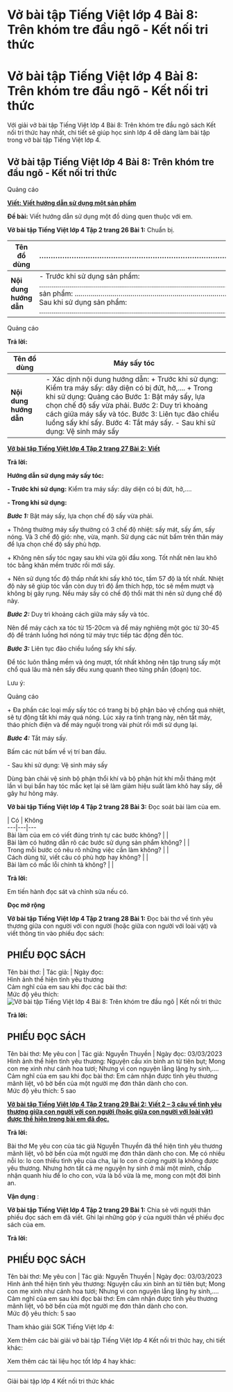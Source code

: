 # Vở bài tập Tiếng Việt lớp 4 Bài 8: Trên khóm tre đầu ngõ - Kết nối tri thức

# Vở bài tập Tiếng Việt lớp 4 Bài 8: Trên khóm tre đầu ngõ - Kết nối tri thức

Với giải vở bài tập Tiếng Việt lớp 4 Bài 8: Trên khóm tre đầu ngõ sách Kết nối tri thức hay nhất, chi tiết sẽ giúp học sinh lớp 4 dễ dàng làm bài tập trong vở bài tập Tiếng Việt lớp 4.

## Vở bài tập Tiếng Việt lớp 4 Bài 8: Trên khóm tre đầu ngõ - Kết nối tri thức

Quảng cáo

[**Viết: Viết hướng dẫn sử dụng một sản phẩm**](https://vietjack.com/vbt-tieng-viet-4-kn/viet-viet-huong-dan-su-dung-mot-san-pham.jsp)

**Đề bài:** Viết hướng dẫn sử dụng một đồ dùng quen thuộc với em. 

**Vở bài tập Tiếng Việt lớp 4 Tập 2 trang 26 Bài 1:** Chuẩn bị. 

**Tên đồ dùng** |  ……………………………………………………………………………………………………………………………………  
---|---  
**Nội dung hướng dẫn** |  \- Trước khi sử dụng sản phẩm: …………………………………………………………………………………………………………………………………… \- Khi sử dụng sản phẩm: …………………………………………………………………………………………………………………………………… \- Sau khi sử dụng sản phẩm: ……………………………………………………………………………………………………………………………………  
  
Quảng cáo

**Trả lời:**

**Tên đồ dùng** |  Máy sấy tóc  
---|---  
**Nội dung hướng dẫn** |  \- Xác dịnh nội dung hướng dẫn: \+ Trước khi sử dụng: Kiểm tra máy sấy: dây diện có bị đứt, hở,.... \+ Trong khi sử dụng: Quảng cáo Bước 1: Bật máy sấy, lựa chọn chế độ sấy vừa phải. Bước 2: Duy trì khoảng cách giữa máy sấy và tóc. Bước 3: Liên tục đảo chiều luồng sấy khí sấy. Bước 4: Tắt máy sấy. \- Sau khi sử dụng: Vệ sinh máy sấy  
  
[**Vở bài tập Tiếng Việt lớp 4 Tập 2 trang 27 Bài 2:** **Viết**](https://vietjack.com/vbt-tieng-viet-4-kn/viet-viet-doan-van-neu-tinh-cam-cam-xuc-cua-em-vm.jsp)

**Trả lời:**

**Hướng dẫn sử dụng máy sấy tóc:**

**\- Trước khi sử dụng:** Kiểm tra máy sấy: dây diện có bị đứt, hở,....

**\- Trong khi sử dụng:**

**_Bước 1:_** Bật máy sấy, lựa chọn chế độ sấy vừa phải.

\+ Thông thường máy sấy thường có 3 chế độ nhiệt: sấy mát, sấy ấm, sấy nóng. Và 3 chế độ gió: nhẹ, vừa, mạnh. Sử dụng các nút bấm trên thân máy để lựa chọn chế độ sấy phù hợp.

\+ Không nên sấy tóc ngay sau khi vừa gội đầu xong. Tốt nhất nên lau khô tóc bằng khăn mềm trước rồi mới sấy.

\+ Nên sử dụng tốc độ thấp nhất khi sấy khô tóc, tầm 57 độ là tốt nhất. Nhiệt độ này sẽ giúp tóc vẫn còn duy trì độ ẩm thích hợp, tóc sẽ mềm mượt và không bị gãy rụng. Nếu máy sấy có chế độ thổi mát thì nên sử dụng chế độ này.

**_Bước 2:_** Duy trì khoảng cách giữa máy sấy và tóc.

Nên để máy cách xa tóc từ 15-20cm và để máy nghiêng một góc từ 30-45 độ để tránh luồng hơi nóng từ máy trực tiếp tác động đến tóc.

**_Bước 3:_** Liên tục đảo chiều luồng sấy khí sấy.

Để tóc luôn thẳng mềm và óng mượt, tốt nhất không nên tập trung sấy một chổ quá lâu mà nên sấy đều xung quanh theo từng phần (đoạn) tóc.

Lưu ý:

Quảng cáo

\+ Đa phần các loại mấy sấy tóc có trang bị bộ phận bảo vệ chống quá nhiệt, sẽ tự động tắt khi máy quá nóng. Lúc xảy ra tình trạng này, nên tắt máy, tháo phích điện và để máy nguội trong vài phút rồi mới sử dụng lại.

**_Bước 4:_** Tắt máy sấy.

Bấm các nút bấm về vị trí ban đầu.

\- Sau khi sử dụng: Vệ sinh máy sấy

Dùng bàn chải vệ sinh bộ phận thổi khí và bộ phận hút khí mỗi tháng một lần vì bụi bẩn hay tóc mắc kẹt lại sẽ làm giảm hiệu suất làm khô hay sấy, dễ gây hư hỏng máy.

**Vở bài tập Tiếng Việt lớp 4 Tập 2 trang 28 Bài 3:** Đọc soát bài làm của em. 

|  Có  |  Không  
---|---|---  
Bài làm của em có viết đúng trình tự các bước không? |  |   
Bài làm có hướng dẫn rõ các bước sử dụng sản phẩm không? |  |   
Trong mỗi bước có nêu rõ những việc cần làm không? |  |   
Cách dùng từ, viết câu có phù hợp hay không? |  |   
Bài làm có mắc lỗi chính tả không? |  |   
  
**Trả lời:**

Em tiến hành đọc sát và chỉnh sửa nếu có.

**Đọc mở rộng**

**Vở bài tập Tiếng Việt lớp 4 Tập 2 trang 28 Bài 1:** Đọc bài thơ về tình yêu thương giữa con người với con người (hoặc giữa con người với loài vật) và viết thông tin vào phiếu đọc sách:

**PHIẾU ĐỌC SÁCH**  
---  
Tên bài thơ: |  Tác giả: |  Ngày đọc:  
Hình ảnh thể hiện tình yêu thương  
Cảm nghĩ của em sau khi đọc các bài thơ:  
Mức độ yêu thích: ![Vở bài tập Tiếng Việt lớp 4 Bài 8: Trên khóm tre đầu ngõ | Kết nối tri thức](https://vietjack.com/vbt-tieng-viet-4-kn/images/bai-8-tren-khom-tre-dau-ngo.PNG)  
  
**Trả lời:**

**PHIẾU ĐỌC SÁCH**  
---  
Tên bài thơ: Mẹ yêu con |  Tác giả: Nguyễn Thuyền |  Ngày đọc: 03/03/2023  
Hình ảnh thể hiện tình yêu thương: Nguyện cầu xin bình an từ tiên bụt; Mong con mẹ xinh như cánh hoa tươi; Nhưng vì con nguyện lẳng lặng hy sinh,....  
Cảm nghĩ của em sau khi đọc bài thơ: Em cảm nhận được tình yêu thương mãnh liệt, vô bờ bến của một người mẹ đơn thân dành cho con.  
Mức độ yêu thích: 5 sao   
  
[**Vở bài tập Tiếng Việt lớp 4 Tập 2 trang 29 Bài 2:** **Viết 2 – 3 câu về tình yêu thương giữa con người với con người (hoặc giữa con người với loài vật) được thể hiện trong bài em đã đọc.**](https://vietjack.com/vbt-tieng-viet-4-kn/viet-2-3-cau-ve-tinh-yeu-thuong-giua-con-nguoi-voi-con-nguoi-vm.jsp)

**Trả lời:**

Bài thơ Mẹ yêu con của tác giả Nguyễn Thuyền đã thể hiện tình yêu thương mãnh liệt, vô bờ bến của một người mẹ đơn thân dành cho con. Mẹ có nhiều nỗi lo: lo con thiếu tình yêu của cha, lại lo con ở cùng người lạ không được yêu thương. Nhưng hơn tất cả mẹ nguyện hy sinh ở mãi một mình, chấp nhận quanh hiu để lo cho con, vừa là bố vừa là mẹ, mong con một đời bình an.

**Vận dụng** :

**Vở bài tập Tiếng Việt lớp 4 Tập 2 trang 29 Bài 1:** Chia sẻ với người thân phiếu đọc sách em đã viết. Ghi lại những góp ý của người thân về phiếu đọc sách của em. 

**Trả lời:**

**PHIẾU ĐỌC SÁCH**  
---  
Tên bài thơ: Mẹ yêu con |  Tác giả: Nguyễn Thuyền |  Ngày đọc: 03/03/2023  
Hình ảnh thể hiện tình yêu thương: Nguyện cầu xin bình an từ tiên bụt; Mong con mẹ xinh như cánh hoa tươi; Nhưng vì con nguyện lẳng lặng hy sinh,....  
Cảm nghĩ của em sau khi đọc bài thơ: Em cảm nhận được tình yêu thương mãnh liệt, vô bờ bến của một người mẹ đơn thân dành cho con.  
Mức độ yêu thích: 5 sao  
  
Tham khảo giải SGK Tiếng Việt lớp 4:

Xem thêm các bài giải vở bài tập Tiếng Việt lớp 4 Kết nối tri thức hay, chi tiết khác:

Xem thêm các tài liệu học tốt lớp 4 hay khác:

* * *

Giải bài tập lớp 4 Kết nối tri thức khác
